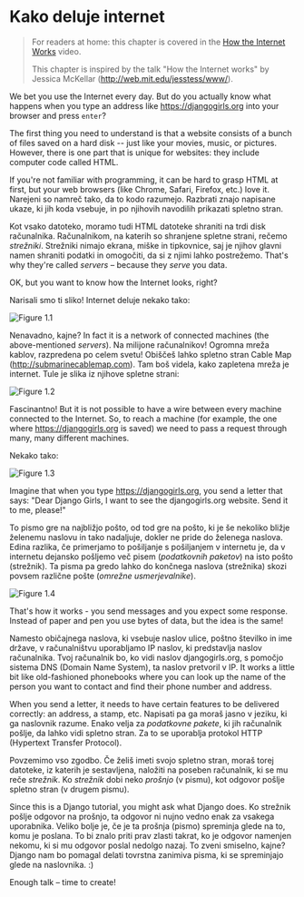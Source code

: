 # Kako deluje internet

> For readers at home: this chapter is covered in the [How the Internet Works](https://www.youtube.com/watch?v=oM9yAA09wdc) video.
> 
> This chapter is inspired by the talk "How the Internet works" by Jessica McKellar (http://web.mit.edu/jesstess/www/).

We bet you use the Internet every day. But do you actually know what happens when you type an address like https://djangogirls.org into your browser and press `enter`?

The first thing you need to understand is that a website consists of a bunch of files saved on a hard disk -- just like your movies, music, or pictures. However, there is one part that is unique for websites: they include computer code called HTML.

If you're not familiar with programming, it can be hard to grasp HTML at first, but your web browsers (like Chrome, Safari, Firefox, etc.) love it. Narejeni so namreč tako, da to kodo razumejo. Razbrati znajo napisane ukaze, ki jih koda vsebuje, in po njihovih navodilih prikazati spletno stran.

Kot vsako datoteko, moramo tudi HTML datoteke shraniti na trdi disk računalnika. Računalnikom, na katerih so shranjene spletne strani, rečemo *strežniki*. Strežniki nimajo ekrana, miške in tipkovnice, saj je njihov glavni namen shraniti podatki in omogočiti, da si z njimi lahko postrežemo. That's why they're called *servers* – because they *serve* you data.

OK, but you want to know how the Internet looks, right?

Narisali smo ti sliko! Internet deluje nekako tako:

![Figure 1.1](images/internet_1.png)

Nenavadno, kajne? In fact it is a network of connected machines (the above-mentioned *servers*). Na milijone računalnikov! Ogromna mreža kablov, razpredena po celem svetu! Obiščeš lahko spletno stran Cable Map (http://submarinecablemap.com). Tam boš videla, kako zapletena mreža je internet. Tule je slika iz njihove spletne strani:

![Figure 1.2](images/internet_3.png)

Fascinantno! But it is not possible to have a wire between every machine connected to the Internet. So, to reach a machine (for example, the one where https://djangogirls.org is saved) we need to pass a request through many, many different machines.

Nekako tako:

![Figure 1.3](images/internet_2.png)

Imagine that when you type https://djangogirls.org, you send a letter that says: "Dear Django Girls, I want to see the djangogirls.org website. Send it to me, please!"

To pismo gre na najbližjo pošto, od tod gre na pošto, ki je še nekoliko bližje želenemu naslovu in tako nadaljuje, dokler ne pride do želenega naslova. Edina razlika, če primerjamo to pošiljanje s pošiljanjem v internetu je, da v internetu dejansko pošljemo več pisem (*podatkovnih paketov*) na isto pošto (strežnik). Ta pisma pa gredo lahko do končnega naslova (strežnika) skozi povsem različne pošte (*omrežne usmerjevalnike*). 

![Figure 1.4](images/internet_4.png)

That's how it works - you send messages and you expect some response. Instead of paper and pen you use bytes of data, but the idea is the same!

Namesto običajnega naslova, ki vsebuje naslov ulice, poštno številko in ime države, v računalništvu uporabljamo IP naslov, ki predstavlja naslov računalnika. Tvoj računalnik bo, ko vidi naslov djangogirls.org, s pomočjo sistema DNS (Domain Name System), ta naslov pretvoril v IP. It works a little bit like old-fashioned phonebooks where you can look up the name of the person you want to contact and find their phone number and address.

When you send a letter, it needs to have certain features to be delivered correctly: an address, a stamp, etc. Napisati pa ga moraš jasno v jeziku, ki ga naslovnik razume. Enako velja za *podatkovne pakete*, ki jih računalnik pošlje, da lahko vidi spletno stran. Za to se uporablja protokol HTTP (Hypertext Transfer Protocol).

Povzemimo vso zgodbo. Če želiš imeti svojo spletno stran, moraš torej datoteke, iz katerih je sestavljena, naložiti na poseben računalnik, ki se mu reče *strežnik*. Ko *strežnik* dobi neko *prošnjo* (v pismu), kot odgovor pošlje spletno stran (v drugem pismu).

Since this is a Django tutorial, you might ask what Django does. Ko strežnik pošlje odgovor na prošnjo, ta odgovor ni nujno vedno enak za vsakega uporabnika. Veliko bolje je, če je ta prošnja (pismo) spreminja glede na to, komu je poslana. To bi znalo priti prav zlasti takrat, ko je odgovor namenjen nekomu, ki si mu odgovor poslal nedolgo nazaj. To zveni smiselno, kajne? Django nam bo pomagal delati tovrstna zanimiva pisma, ki se spreminjajo glede na naslovnika. :)

Enough talk – time to create!